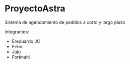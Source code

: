 # ProyectoAstra
Sistema de agendamiento de pedidos a corto y largo plazo

Integrantes: 
* Ereduardo JC
* Erkin 
* Juju
* Fortinaiti
